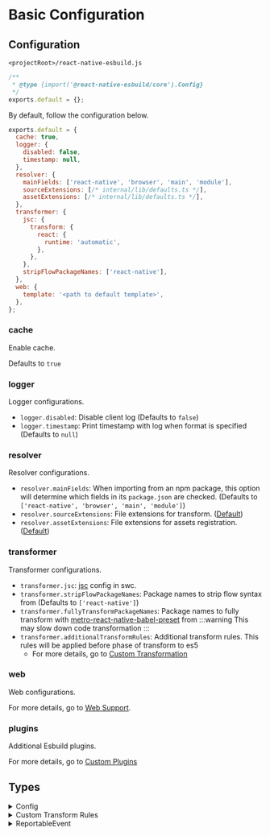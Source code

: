 # Basic Configuration

## Configuration

`<projectRoot>/react-native-esbuild.js`

```js
/**
 * @type {import('@react-native-esbuild/core').Config}
 */
exports.default = {};
```

By default, follow the configuration below.

```js
exports.default = {
  cache: true,
  logger: {
    disabled: false,
    timestamp: null,
  },
  resolver: {
    mainFields: ['react-native', 'browser', 'main', 'module'],
    sourceExtensions: [/* internal/lib/defaults.ts */],
    assetExtensions: [/* internal/lib/defaults.ts */],
  },
  transformer: {
    jsc: {
      transform: {
        react: {
          runtime: 'automatic',
        },
      },
    },
    stripFlowPackageNames: ['react-native'],
  },
  web: {
    template: '<path to default template>',
  },
};
```

### cache

Enable cache.

Defaults to `true`

### logger

Logger configurations.

- `logger.disabled`: Disable client log (Defaults to `false`)
- `logger.timestamp`: Print timestamp with log when format is specified (Defaults to `null`)

### resolver

Resolver configurations.

- `resolver.mainFields`: When importing from an npm package, this option will determine which fields in its `package.json` are checked. (Defaults to `['react-native', 'browser', 'main', 'module']`)
- `resolver.sourceExtensions`: File extensions for transform. ([Default](https://github.com/leegeunhyeok/react-native-esbuild/blob/master/packages/internal/lib/defaults.ts))
- `resolver.assetExtensions`: File extensions for assets registration. ([Default](https://github.com/leegeunhyeok/react-native-esbuild/blob/master/packages/internal/lib/defaults.ts))

### transformer

Transformer configurations.

- `transformer.jsc`: [jsc](https://swc.rs/docs/configuration/compilation) config in swc.
- `transformer.stripFlowPackageNames`: Package names to strip flow syntax from (Defaults to `['react-native']`)
- `transformer.fullyTransformPackageNames`: Package names to fully transform with [metro-react-native-babel-preset](https://github.com/facebook/react-native/tree/main/packages/react-native-babel-preset) from
  :::warning
  This may slow down code transformation
  :::
- `transformer.additionalTransformRules`: Additional transform rules. This rules will be applied before phase of transform to es5
  - For more details, go to [Custom Transformation](/configuration/custom-transformation)

### web

Web configurations.

For more details, go to [Web Support](/web).

### plugins

Additional Esbuild plugins.

For more details, go to [Custom Plugins](/configuration/custom-plugins)

## Types

<details><summary>Config</summary>

```ts
interface Config {
  /**
   * Enable cache.
   *
   * Defaults to `true`
   */
  cache?: boolean;
  /**
   * Logger configurations
   */
  logger?: {
    /**
     * Disable client log.
     *
     * Defaults to `false`
     */
    disabled?: boolean;
    /**
     * Print timestamp with log when format is specified.
     *
     * Defaults to `null`
     */
    timestamp?: string | null;
  };
  /**
   * Resolver configurations
   */
  resolver?: {
    /**
     * Field names for resolve package's modules.
     *
     * Defaults to `['react-native', 'browser', 'main', 'module']`
     */
    mainFields?: string[];
    /**
     * File extensions for transform.
     *
     * Defaults: https://github.com/leegeunhyeok/react-native-esbuild/blob/master/packages/internal/lib/defaults.ts
     */
    sourceExtensions?: string[];
    /**
     * File extensions for assets registration.
     *
     * Defaults: https://github.com/leegeunhyeok/react-native-esbuild/blob/master/packages/internal/lib/defaults.ts
     */
    assetExtensions?: string[];
  };
  /**
   * Transformer configurations
   */
  transformer?: {
    /**
     * Strip flow syntax.
     *
     * Defaults to `['react-native']`
     */
    stripFlowPackageNames?: string[];
    /**
     * Transform with babel using `metro-react-native-babel-preset` (slow)
     */
    fullyTransformPackageNames?: string[];
    /**
     * Additional transform rules. This rules will be applied before phase of transform to es5.
     */
    additionalTransformRules?: {
      /**
       * Additional babel transform rules
       */
      babel?: TransformRuleBase<BabelTransformOptions>[];
      /**
       * Additional swc transform rules
       */
      swc?: TransformRuleBase<SwcTransformOptions>[];
    };
  };
  /**
   * Web configurations
   */
  web?: {
    /**
     * Index page template file path
     */
    template?: string;
    /**
     * Placeholders for replacement
     *
     * ```js
     * // web.placeholders
     * { placeholder_name: 'Hello, world!' };
     * ```
     *
     * will be replaced to
     *
     * ```html
     * <!-- in template -->
     * <tag>{{placeholder_name}}</tag>
     *
     * <!-- result -->
     * <tag>Hello, world!</tag>
     * ```
     *
     * ---
     *
     * Reserved placeholder names. It will be overridden your placeholders
     *
     * - `_bundle`: bundled script path
     */
    placeholders?: Record<string, string>;
  };
  /**
   * Additional Esbuild plugins.
   */
  plugins?: EsbuildPlugin[];
  /**
   * Client event receiver
   */
  reporter?: (event: ReportableEvent) => void;
}
```

</details>

<details><summary>Custom Transform Rules</summary>


```ts
interface TransformRuleBase<T> {
  /**
   * Predicator for transform
   */
  test: (path: string, code: string) => boolean;
  /**
   * Transformer options
   */
  options: T | ((path: string, code: string) => T);
}

type SwcTransformRule = TransformRuleBase<import('@swc/core').TransformOptions>;
type BabelTransformRule = TransformRuleBase<import('@babel/core').Options>;
```

</details>

<details><summary>ReportableEvent</summary>

```ts
type ReportableEvent = ClientLogEvent;

interface ClientLogEvent {
  type: 'client_log';
  level:
    | 'trace'
    | 'info'
    | 'warn'
    | 'error'
    | 'log'
    | 'group'
    | 'groupCollapsed'
    | 'groupEnd'
    | 'debug';
  data: unknown[];
  mode: 'BRIDGE' | 'NOBRIDGE';
}
```

</details>
